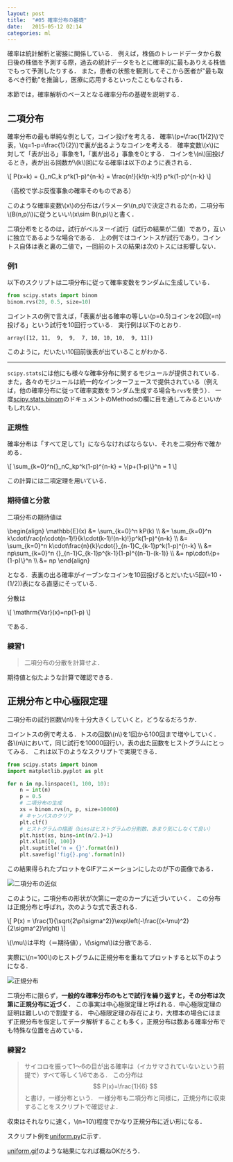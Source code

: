 ```yaml
---
layout: post
title:  "#05 確率分布の基礎"
date:   2015-05-12 02:14
categories: ml
---
```


確率は統計解析と密接に関係している．
例えば，株価のトレードデータから数日後の株価を予測する際，過去の統計データをもとに確率的に最もありえる株価でもって予測したりする．
また，患者の状態を観測してそこから医者が"最も取るべき行動"を推論し，医療に応用するといったこともなされる．

本節では，確率解析のベースとなる確率分布の基礎を説明する．

## 二項分布

確率分布の最も単純な例として，コイン投げを考える．
確率\\(p=\frac{1}{2}\\)で表，\\(q=1-p=\frac{1}{2}\\)で裏が出るようなコインを考える．
確率変数\\(x\\)に対して「表が出る」事象を1，「裏が出る」事象を0とする．
コインを\\(n\\)回投げるとき，表が出る回数が\\(k\\)回になる確率は以下のように表される．

<div>
\[
	P(x=k) = {}_nC_k p^k(1-p)^{n-k} = \frac{n!}{k!(n-k)!} p^k(1-p)^{n-k}
\]
</div>

（高校で学ぶ反復事象の確率そのものである）

このような確率変数\\(x\\)の分布はパラメータ\\(n,p\\)で決定されるため，二項分布\\(B(n,p)\\)に従うといい\\(x\sim B(n,p)\\)と書く．

二項分布をとるのは，試行がベルヌーイ試行（試行の結果が二値）であり，互いに独立であるような場合である．
上の例ではコイントスが試行であり，コイントス自体は表と裏の二値で，一回前のトスの結果は次のトスには影響しない．

### 例1

以下のスクリプトは二項分布に従って確率変数をランダムに生成している．

```python
from scipy.stats import binom
binom.rvs(20, 0.5, size=10)
```

コイントスの例で言えば，「表裏が出る確率の等しい(p=0.5)コインを20回(=n)投げる」という試行を10回行っている．
実行例は以下のとおり．

```
array([12, 11,  9,  9,  7, 10, 10, 10,  9, 11])
```

このように，だいたい10回前後表が出ていることがわかる．

<hr />

``scipy.stats``には他にも様々な確率分布に関するモジュールが提供されている．
また，各々のモジュールは統一的なインターフェースで提供されている（例えば，他の確率分布に従って確率変数をランダム生成する場合も``rvs``を使う）．
一度[scipy.stats.binom](http://docs.scipy.org/doc/scipy-0.15.1/reference/generated/scipy.stats.binom.html)のドキュメントのMethodsの欄に目を通してみるといいかもしれない．

### 正規性

確率分布は「すべて足して1」にならなければならない．それを二項分布で確かめる．

<div>
\[
	\sum_{k=0}^n{}_nC_kp^k(1-p)^{n-k} = \{p+(1-p)\}^n = 1
\]
</div>

この計算には二項定理を用いている．

### 期待値と分散

二項分布の期待値は

<div>
\begin{align}
	\mathbb{E}(x)
		&= \sum_{k=0}^n kP(k) \\
		&= \sum_{k=0}^n k\cdot\frac{n\cdot(n-1)!}{k\cdot(k-1)!(n-k)!}p^k(1-p)^{n-k} \\
		&= \sum_{k=0}^n k\cdot\frac{n}{k}\cdot{}_{n-1}C_{k-1}p^k(1-p)^{n-k} \\
		&= np\sum_{k=0}^n {}_{n-1}C_{k-1}p^{k-1}(1-p)^{(n-1)-(k-1)} \\
		&= np\cdot\{p+(1-p)\}^n \\
		&= np
\end{align}
</div>

となる．表裏の出る確率がイーブンなコインを10回投げるとだいたい5回(=10・(1/2))表になる直感にそっている．

分散は

<div>
\[
	\mathrm{Var}(x)=np(1-p)
\]
</div>

である．

### 練習1

> 二項分布の分散を計算せよ．

期待値と似たような計算で確認できる．

## 正規分布と中心極限定理

二項分布の試行回数\\(n\\)を十分大きくしていくと，どうなるだろうか．

コイントスの例で考える．トスの回数\\(n\\)を1回から100回まで増やしていく．
各\\(n\\)において，同じ試行を10000回行い，表の出た回数をヒストグラムにとってみる．
これは以下のようなスクリプトで実現できる．

```python
from scipy.stats import binom
import matplotlib.pyplot as plt

for n in np.linspace(1, 100, 10):
    n = int(n)
    p = 0.5
	# 二項分布の生成
    xs = binom.rvs(n, p, size=10000)
	# キャンバスのクリア
    plt.clf()
	# ヒストグラムの描画（binsはヒストグラムの分割数、あまり気にしなくて良い）
    plt.hist(xs, bins=int(n/2.)+1)
    plt.xlim([0, 100])
    plt.suptitle('n = {}'.format(n))
    plt.savefig('fig{}.png'.format(n))
```

この結果得られたプロットをGIFアニメーションにしたのが下の画像である．

<img src="{{ site.baseurl }}/images/05/binom.gif" alt="二項分布の近似" />

このように，二項分布の形状が次第に一定のカーブに近づいていく．
この分布は正規分布と呼ばれ，次のような式で表される．

<div>
\[
	P(x) = \frac{1}{\sqrt{2\pi\sigma^2}}\exp\left(-\frac{(x-\mu)^2}{2\sigma^2}\right)
\]
</div>

\\(\mu\\)は平均（＝期待値），\\(\sigma\\)は分散である．

実際に\\(n=100\\)のヒストグラムに正規分布を重ねてプロットすると以下のようになる．

<img src="{{ site.baseurl }}/images/05/normal.png" alt="正規分布" />

二項分布に限らず，**一般的な確率分布のもとで試行を繰り返すと，その分布は次第に正規分布に近づく．**
この事実は中心極限定理と呼ばれる．中心極限定理の証明は難しいので割愛する．
中心極限定理の存在により，大標本の場合にはまず正規分布を仮定してデータ解析することも多く，正規分布は数ある確率分布でも特殊な位置を占めている．

### 練習2

> サイコロを振って1〜6の目が出る確率は（イカサマされていないという前提で）すべて等しく1/6である．
> この分布は
> $$ P(x)=\frac{1}{6} $$
> と書け，一様分布という．
> 一様分布も二項分布と同様に，正規分布に収束することをスクリプトで確認せよ．

収束はそれなりに速く，\\(n=10\\)程度でかなり正規分布に近い形になる．

スクリプト例を[uniform.py](https://github.com/tsg-ut/ml2015/blob/master/05/uniform.py)に示す．

[uniform.gif](https://github.com/tsg-ut/ml2015/blob/master/05/uniform.gif)のような結果になれば概ねOKだろう．
